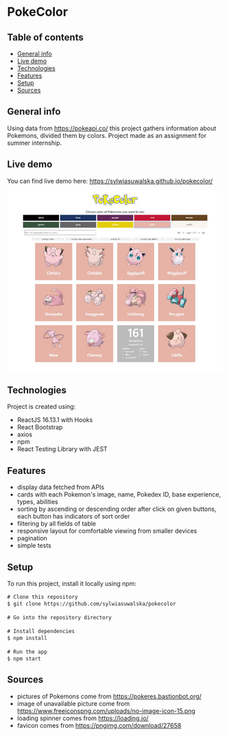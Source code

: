 # PokeColor
> 

## Table of contents
* [General info](#general-info)
* [Live demo](#live-demo)
* [Technologies](#technologies)
* [Features](#features)
* [Setup](#setup)
* [Sources](#sources)

## General info
Using data from https://pokeapi.co/ this project gathers information about Pokemons, divided them by colors. Project made as an assignment for summer internship. 

## Live demo 
You can find live demo here: https://sylwiasuwalska.github.io/pokecolor/

![view_from_screen](./viewScreen.jpg)

## Technologies
Project is created using:
* ReactJS 16.13.1 with Hooks
* React Bootstrap
* axios
* npm
* React Testing Library with JEST

## Features
* display data fetched from APIs
* cards with each Pokemon's image, name, Pokedex ID, base experience,  types, abilities
* sorting by ascending or descending order after click on given buttons, each button has indicators of sort order
* filtering by all fields of table
* responsive layout for comfortable viewing from smaller devices
* pagination
* simple tests
	
## Setup
To run this project, install it locally using npm:

```
# Clone this repository
$ git clone https://github.com/sylwiasuwalska/pokecolor

# Go into the repository directory

# Install dependencies
$ npm install

# Run the app
$ npm start
```

## Sources
* pictures of Pokemons come from https://pokeres.bastionbot.org/
* image of unavailable picture come from https://www.freeiconspng.com/uploads/no-image-icon-15.png
* loading spinner comes from https://loading.io/
* favicon comes from https://pngimg.com/download/27658
